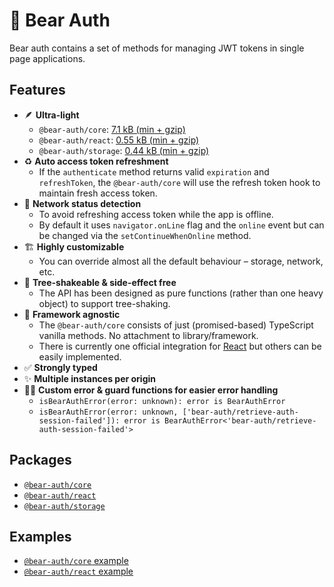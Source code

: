 # 🐻 Bear Auth

Bear auth contains a set of methods for managing JWT tokens in single page applications.

## Features

- 🪶 **Ultra-light**
    - `@bear-auth/core`: [7.1 kB (min + gzip)](https://bundlephobia.com/package/@bear-auth/core)
    - `@bear-auth/react`: [0.55 kB (min + gzip)](https://bundlephobia.com/package/@bear-auth/react)
    - `@bear-auth/storage`: [0.44 kB (min + gzip)](https://bundlephobia.com/package/@bear-auth/storage)
- ♻️ **Auto access token refreshment**
    - If the `authenticate` method returns valid `expiration` and `refreshToken`, the `@bear-auth/core` will use the refresh token hook to maintain fresh access token.
- 🛜 **Network status detection**
    - To avoid refreshing access token while the app is offline.
    - By default it uses `navigator.onLine` flag and the `online` event but can be changed via the `setContinueWhenOnline` method.
- 🏗️ **Highly customizable**
    - You can override almost all the default behaviour – storage, network, etc.
- 💨 **Tree-shakeable & side-effect free**
    - The API has been designed as pure functions (rather than one heavy object) to support tree-shaking.
- 🙈 **Framework agnostic**
    - The `@bear-auth/core` consists of just (promised-based) TypeScript vanilla methods. No attachment to library/framework.
    - There is currently one official integration for [React](./packages/react) but others can be easily implemented.
- ✅ **Strongly typed**
- ✨ **Multiple instances per origin**
- 👨‍🚒 **Custom error & guard functions for easier error handling**
    - `isBearAuthError(error: unknown): error is BearAuthError`
    - `isBearAuthError(error: unknown, ['bear-auth/retrieve-auth-session-failed']): error is BearAuthError<'bear-auth/retrieve-auth-session-failed'>`

## Packages

- [`@bear-auth/core`](./packages/core)
- [`@bear-auth/react`](./packages/react)
- [`@bear-auth/storage`](./packages/storage)

## Examples

- [`@bear-auth/core` example](./examples/core)
- [`@bear-auth/react` example](./examples/react)
